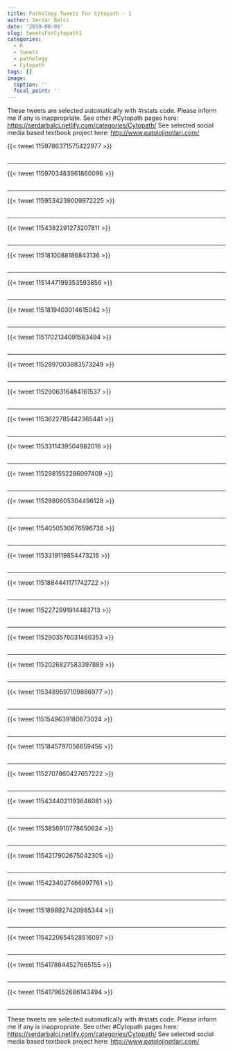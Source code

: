 ```yaml
---
title: Pathology Tweets For Cytopath - 1
author: Serdar Balci
date: '2019-08-09'
slug: tweetsForCytopath1
categories:
  - R
  - tweets
  - pathology
  - Cytopath
tags: []
image:
  caption: ''
  focal_point: ''
---
```



These tweets are selected automatically with #rstats code. Please inform me if any is inappropriate.
See other #Cytopath pages here: https://serdarbalci.netlify.com/categories/Cytopath/ 
See selected social media based textbook project here: http://www.patolojinotlari.com/

{{< tweet 1159786371575422977 >}}
<br>
<br>
<hr>
{{< tweet 1159703483961860096 >}}
<br>
<br>
<hr>
{{< tweet 1159534239009972225 >}}
<br>
<br>
<hr>
{{< tweet 1154382291273207811 >}}
<br>
<br>
<hr>
{{< tweet 1151810088186843136 >}}
<br>
<br>
<hr>
{{< tweet 1151447199353593856 >}}
<br>
<br>
<hr>
{{< tweet 1151819403014615042 >}}
<br>
<br>
<hr>
{{< tweet 1151702134091583494 >}}
<br>
<br>
<hr>
{{< tweet 1152897003883573249 >}}
<br>
<br>
<hr>
{{< tweet 1152906316484161537 >}}
<br>
<br>
<hr>
{{< tweet 1153622785442365441 >}}
<br>
<br>
<hr>
{{< tweet 1153311439504982016 >}}
<br>
<br>
<hr>
{{< tweet 1152981552286097409 >}}
<br>
<br>
<hr>
{{< tweet 1152980605304496128 >}}
<br>
<br>
<hr>
{{< tweet 1154050530676596736 >}}
<br>
<br>
<hr>
{{< tweet 1153319119854473216 >}}
<br>
<br>
<hr>
{{< tweet 1151884441171742722 >}}
<br>
<br>
<hr>
{{< tweet 1152272991914483713 >}}
<br>
<br>
<hr>
{{< tweet 1152903578031460353 >}}
<br>
<br>
<hr>
{{< tweet 1152026827583397889 >}}
<br>
<br>
<hr>
{{< tweet 1153489597109886977 >}}
<br>
<br>
<hr>
{{< tweet 1151549639180673024 >}}
<br>
<br>
<hr>
{{< tweet 1151845797056659456 >}}
<br>
<br>
<hr>
{{< tweet 1152707860427657222 >}}
<br>
<br>
<hr>
{{< tweet 1154344021193646081 >}}
<br>
<br>
<hr>
{{< tweet 1153856910778650624 >}}
<br>
<br>
<hr>
{{< tweet 1154217902675042305 >}}
<br>
<br>
<hr>
{{< tweet 1154234027466997761 >}}
<br>
<br>
<hr>
{{< tweet 1151898927420985344 >}}
<br>
<br>
<hr>
{{< tweet 1154220654528516097 >}}
<br>
<br>
<hr>
{{< tweet 1154178844527665155 >}}
<br>
<br>
<hr>
{{< tweet 1154179652686143494 >}}
<br>
<br>
<hr>


These tweets are selected automatically with #rstats code. Please inform me if any is inappropriate.
See other #Cytopath pages here: https://serdarbalci.netlify.com/categories/Cytopath/ 
See selected social media based textbook project here: http://www.patolojinotlari.com/
